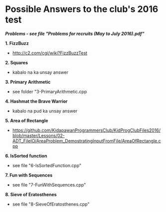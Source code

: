 # Possible Answers to the club's 2016 test

**_Problems - see file "Problems for recruits (May to July 2016).pdf"_**

**1. FizzBuzz**
 - http://c2.com/cgi/wiki?FizzBuzzTest

**2. Squares**
 - kabalo na ka unsay answer

**3. Primary Arithmetic**
 - see folder "3-PrimaryArithmetic.cpp

**4. Hashmat the Brave Warrior**
 - kabalo na pud ka unsay answer
 
**5. Area of Rectangle**
 - https://github.com/KidapawanProgrammersClub/KidProgClubFiles2016/blob/master/Lessons/02-ADT_FileIO/AreaProblem_DemostratingInputFromFile/AreaOfRectangle.cpp

 
**6. IsSorted function**
 - see file "6-IsSortedFunction.cpp"
 
**7. Fun with Sequences**
 - see file "7-FunWithSequences.cpp"
 
**8. Sieve of Eratosthenes**
 - see file "8-SieveOfEratosthenes.cpp"
